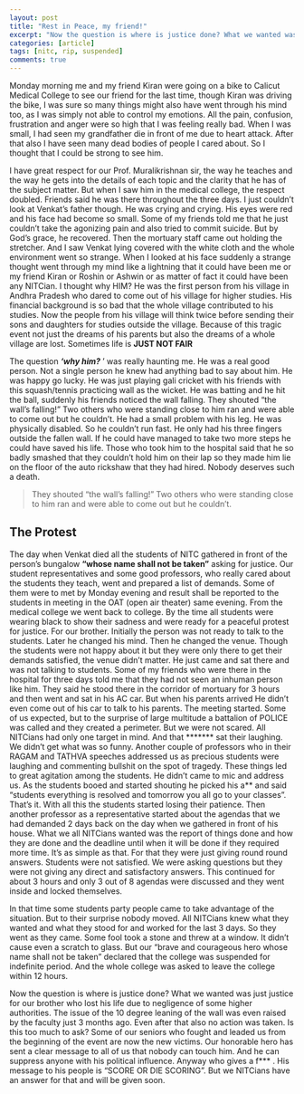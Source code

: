 ```yaml
---
layout: post
title: "Rest in Peace, my friend!"
excerpt: "Now the question is where is justice done? What we wanted was just justice for our brother who lost his life due to negligence of some higher authorities. The issue of the 10 degree leaning of the wall was even raised by the faculty just 3 months ago. Even after that also no action was taken. Is this too much to ask? Some of our seniors who fighted and leaded us from the beginning of the event are now the new victims. Our honorable hero has sent a clear message to all of us that nobody can touch him."
categories: [article]
tags: [nitc, rip, suspended]
comments: true
---
```


Monday morning me and my friend Kiran were going on a bike to Calicut Medical College to see our friend for the last time, though Kiran was driving the bike, I was sure so many things might also have went through his mind too, as I was simply not able to control my emotions. All the pain, confusion, frustration and anger were so high that I was feeling really bad. When I was small, I had seen my grandfather die in front of me due to heart attack. After that also I have seen many dead bodies of people I cared about. So I thought that I could be strong to see him.  

I have great respect for our Prof. Muralikrishnan sir, the way he teaches and the way he gets into the details of each topic and the clarity that he has of the subject matter. But when I saw him in the medical college, the respect doubled. Friends said he was there throughout the three days. I just couldn’t look at Venkat’s father though. He was crying and crying. His eyes were red and his face had become so small. Some of my friends told me that he just couldn’t take the agonizing pain and also tried to commit suicide. But by God’s grace, he recovered.
Then the mortuary staff came out holding the stretcher. And I saw Venkat lying covered with the white cloth and the whole environment went so strange. When I looked at his face suddenly a strange thought went through my mind like a lightning that it could have been me or my friend Kiran or Roshin or Ashwin or as matter of fact it could have been any NITCian. I thought why HIM? He was the first person from his village in Andhra Pradesh who dared to come out of his village for higher studies. His financial background is so bad that the whole village contributed to his studies. Now the people from his village will think twice before sending their sons and daughters for studies outside the village. Because of this tragic event not just the dreams of his parents but also the dreams of a whole village are lost. Sometimes life is **JUST NOT FAIR**

The question **_‘why him?_** ’ was really haunting me. He was a real good person. Not a single person he knew had anything bad to say about him. He was happy go lucky. He was just playing gali cricket with his friends with this squash/tennis practicing wall as the wicket. He was batting and he hit the ball, suddenly his friends noticed the wall falling. They shouted “the wall’s falling!” Two others who were standing close to him ran and were able to come out but he couldn’t. He had a small problem with his leg. He was physically disabled. So he couldn’t run fast. He only had his three fingers outside the fallen wall. If he could have managed to take two more steps he could have saved his life. Those who took him to the hospital said that he so badly smashed that they couldn’t hold him on their lap so they made him lie on the floor of the auto rickshaw that they had hired. Nobody deserves such a death.

>They shouted “the wall’s falling!” Two others who were standing close to him ran and were able to come out but he couldn’t.

## The Protest

The day when Venkat died all the students of NITC gathered in front of the person’s bungalow **“whose name shall not be taken”** asking for justice. Our student representatives and some good professors, who really cared about the students they teach, went and prepared a list of demands. Some of them were to met by Monday evening and result shall be reported to the students in meeting in the OAT (open air theater) same evening. From the medical college we went back to college. By the time all students were wearing black to show their sadness and were ready for a peaceful protest for justice. For our brother. Initially the person was not ready to talk to the students. Later he changed his mind. Then he changed the venue. Though the students were not happy about it but they were only there to get their demands satisfied, the venue didn’t matter. He just came and sat there and was not talking to students. Some of my friends who were there in the hospital for three days told me that they had not seen an inhuman person like him. They said he stood there in the corridor of mortuary for 3 hours and then went and sat in his AC car. But when his parents arrived He didn’t even come out of his car to talk to his parents.
The meeting started. Some of us expected, but to the surprise of large multitude a battalion of POLICE was called and they created a perimeter. But we were not scared. All NITCians had only one target in mind. And that ******* sat their laughing. We didn’t get what was so funny. Another couple of professors who in their RAGAM and TATHVA speeches addressed us as precious students were laughing and commenting bullshit on the spot of tragedy. These things led to great agitation among the students. He didn’t came to mic and address us. As the students booed and started shouting he picked his a** and said “students everything is resolved and tomorrow you all go to your classes”. That’s it. With all this the students started losing their patience. Then another professor as a representative started about the agendas that we had demanded 2 days back on the day when we gathered in front of his house. What we all NITCians wanted was the report of things done and how they are done and the deadline until when it will be done if they required more time. It’s as simple as that. For that they were just giving round round answers. Students were not satisfied. We were asking questions but they were not giving any direct and satisfactory answers. This continued for about 3 hours and only 3 out of 8 agendas were discussed and they went inside and locked themselves.

In that time some students party people came to take advantage of the situation. But to their surprise nobody moved. All NITCians knew what they wanted and what they stood for and worked for the last 3 days. So they went as they came. Some fool took a stone and threw at a window. It didn’t cause even a scratch to glass. But our “brave and courageous hero whose name shall not be taken” declared that the college was suspended for indefinite period. And the whole college was asked to leave the college within 12 hours.

Now the question is where is justice done? What we wanted was just justice for our brother who lost his life due to negligence of some higher authorities. The issue of the 10 degree leaning of the wall was even raised by the faculty just 3 months ago. Even after that also no action was taken. Is this too much to ask? Some of our seniors who fought and leaded us from the beginning of the event are now the new victims. Our honorable hero has sent a clear message to all of us that nobody can touch him. And he can suppress anyone with his political influence. Anyway who gives a f*** . His message to his people is “SCORE OR DIE SCORING”. But we NITCians have an answer for that and will be given soon.
